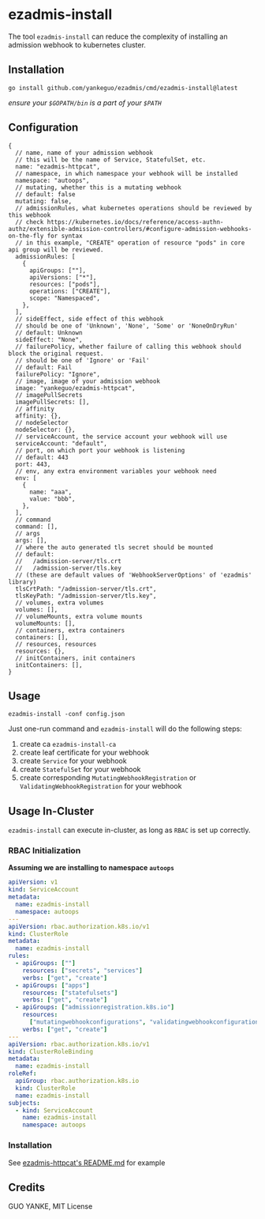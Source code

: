 # ezadmis-install

The tool `ezadmis-install` can reduce the complexity of installing an admission webhook to kubernetes cluster.

## Installation

```shell
go install github.com/yankeguo/ezadmis/cmd/ezadmis-install@latest
```

_ensure your `$GOPATH/bin` is a part of your `$PATH`_

## Configuration

```json5
{
  // name, name of your admission webhook
  // this will be the name of Service, StatefulSet, etc.
  name: "ezadmis-httpcat",
  // namespace, in which namespace your webhook will be installed
  namespace: "autoops",
  // mutating, whether this is a mutating webhook
  // default: false
  mutating: false,
  // admissionRules, what kubernetes operations should be reviewed by this webhook
  // check https://kubernetes.io/docs/reference/access-authn-authz/extensible-admission-controllers/#configure-admission-webhooks-on-the-fly for syntax
  // in this example, "CREATE" operation of resource "pods" in core api group will be reviewed.
  admissionRules: [
    {
      apiGroups: [""],
      apiVersions: ["*"],
      resources: ["pods"],
      operations: ["CREATE"],
      scope: "Namespaced",
    },
  ],
  // sideEffect, side effect of this webhook
  // should be one of 'Unknown', 'None', 'Some' or 'NoneOnDryRun'
  // default: Unknown
  sideEffect: "None",
  // failurePolicy, whether failure of calling this webhook should block the original request.
  // should be one of 'Ignore' or 'Fail'
  // default: Fail
  failurePolicy: "Ignore",
  // image, image of your admission webhook
  image: "yankeguo/ezadmis-httpcat",
  // imagePullSecrets
  imagePullSecrets: [],
  // affinity
  affinity: {},
  // nodeSelector
  nodeSelector: {},
  // serviceAccount, the service account your webhook will use
  serviceAccount: "default",
  // port, on which port your webhook is listening
  // default: 443
  port: 443,
  // env, any extra environment variables your webhook need
  env: [
    {
      name: "aaa",
      value: "bbb",
    },
  ],
  // command
  command: [],
  // args
  args: [],
  // where the auto generated tls secret should be mounted
  // default:
  //   /admission-server/tls.crt
  //   /admission-server/tls.key
  // (these are default values of 'WebhookServerOptions' of 'ezadmis' library)
  tlsCrtPath: "/admission-server/tls.crt",
  tlsKeyPath: "/admission-server/tls.key",
  // volumes, extra volumes
  volumes: [],
  // volumeMounts, extra volume mounts
  volumeMounts: [],
  // containers, extra containers
  containers: [],
  // resources, resources
  resources: {},
  // initContainers, init containers
  initContainers: [],
}
```

## Usage

```shell
ezadmis-install -conf config.json
```

Just one-run command and `ezadmis-install` will do the following steps:

1. create ca `ezadmis-install-ca`
2. create leaf certificate for your webhook
3. create `Service` for your webhook
4. create `StatefulSet` for your webhook
5. create corresponding `MutatingWebhookRegistration` or `ValidatingWebhookRegistration` for your webhook

## Usage In-Cluster

`ezadmis-install` can execute in-cluster, as long as `RBAC` is set up correctly.

### RBAC Initialization

**Assuming we are installing to namespace `autoops`**

```yaml
apiVersion: v1
kind: ServiceAccount
metadata:
  name: ezadmis-install
  namespace: autoops
---
apiVersion: rbac.authorization.k8s.io/v1
kind: ClusterRole
metadata:
  name: ezadmis-install
rules:
  - apiGroups: [""]
    resources: ["secrets", "services"]
    verbs: ["get", "create"]
  - apiGroups: ["apps"]
    resources: ["statefulsets"]
    verbs: ["get", "create"]
  - apiGroups: ["admissionregistration.k8s.io"]
    resources:
      ["mutatingwebhookconfigurations", "validatingwebhookconfigurations"]
    verbs: ["get", "create"]
---
apiVersion: rbac.authorization.k8s.io/v1
kind: ClusterRoleBinding
metadata:
  name: ezadmis-install
roleRef:
  apiGroup: rbac.authorization.k8s.io
  kind: ClusterRole
  name: ezadmis-install
subjects:
  - kind: ServiceAccount
    name: ezadmis-install
    namespace: autoops
```

### Installation

See [ezadmis-httpcat's README.md](../ezadmis-httpcat) for example

## Credits

GUO YANKE, MIT License
